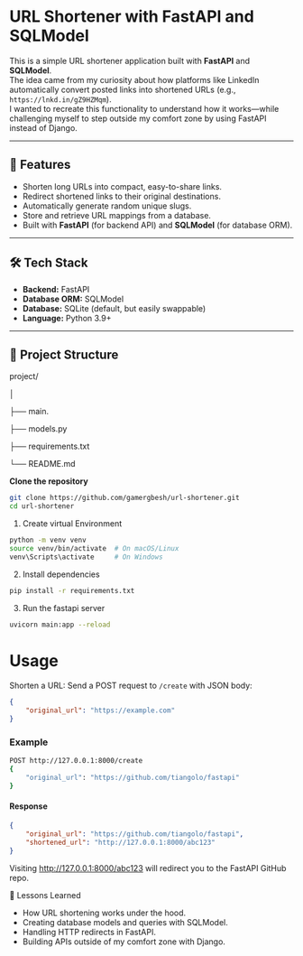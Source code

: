 # URL Shortener with FastAPI and SQLModel

This is a simple URL shortener application built with **FastAPI** and **SQLModel**.  
The idea came from my curiosity about how platforms like LinkedIn automatically convert posted links into shortened URLs (e.g., `https://lnkd.in/gZ9HZMqm`).  
I wanted to recreate this functionality to understand how it works—while challenging myself to step outside my comfort zone by using FastAPI instead of Django.

---

## 🚀 Features
- Shorten long URLs into compact, easy-to-share links.
- Redirect shortened links to their original destinations.
- Automatically generate random unique slugs.
- Store and retrieve URL mappings from a database.
- Built with **FastAPI** (for backend API) and **SQLModel** (for database ORM).

---

## 🛠 Tech Stack
- **Backend:** FastAPI
- **Database ORM:** SQLModel
- **Database:** SQLite (default, but easily swappable)
- **Language:** Python 3.9+

---

## 📂 Project Structure
project/

│

├── main.

├── models.py

├── requirements.txt

└── README.md

**Clone the repository**
```bash
git clone https://github.com/gamergbesh/url-shortener.git
cd url-shortener
```

1. Create virtual Environment
```bash 
python -m venv venv
source venv/bin/activate  # On macOS/Linux
venv\Scripts\activate     # On Windows
```

2. Install dependencies
```bash
pip install -r requirements.txt
```

3. Run the fastapi server
```bash
uvicorn main:app --reload
```

# Usage

Shorten a URL:
Send a POST request to `/create` with JSON body:

```json
{
    "original_url": "https://example.com"
}
```

### Example 

```bash
POST http://127.0.0.1:8000/create
{
    "original_url": "https://github.com/tiangolo/fastapi"
}
```

#### Response
```json
{
    "original_url": "https://github.com/tiangolo/fastapi",
    "shortened_url": "http://127.0.0.1:8000/abc123"
}
```

Visiting http://127.0.0.1:8000/abc123 will redirect you to the FastAPI GitHub repo.

📖 Lessons Learned

* How URL shortening works under the hood.
* Creating database models and queries with SQLModel.
* Handling HTTP redirects in FastAPI.
* Building APIs outside of my comfort zone with Django.
